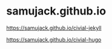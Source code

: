 # samujack.github.io

https://samujack.github.io/civial-jekyll

https://samujack.github.io/civial-hugo
